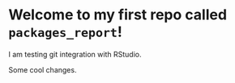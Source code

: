 # Welcome to my first repo called `packages_report`!

I am testing git integration with RStudio.

Some cool changes.